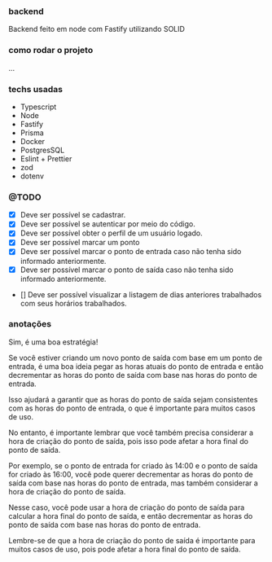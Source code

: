 ### backend

Backend feito em node com Fastify utilizando SOLID

### como rodar o projeto 

...

### techs usadas

- Typescript
- Node
- Fastify
- Prisma
- Docker
- PostgresSQL
- Eslint + Prettier
- zod
- dotenv

### @TODO

- [x] Deve ser possível se cadastrar.
- [x] Deve ser possível se autenticar por meio do código.
- [x] Deve ser possível obter o perfil de um usuário logado.
- [x] Deve ser possível marcar um ponto
- [x] Deve ser possível marcar o ponto de entrada caso não tenha sido informado anteriormente.
- [x] Deve ser possível marcar o ponto de saída caso não tenha sido informado anteriormente.
- [] Deve ser possível visualizar a listagem de dias anteriores trabalhados com seus horários trabalhados.

### anotações

Sim, é uma boa estratégia!

Se você estiver criando um novo ponto de saída com base em um ponto de entrada, é uma boa ideia pegar as horas atuais do ponto de entrada e então decrementar as horas do ponto de saída com base nas horas do ponto de entrada.

Isso ajudará a garantir que as horas do ponto de saída sejam consistentes com as horas do ponto de entrada, o que é importante para muitos casos de uso.

No entanto, é importante lembrar que você também precisa considerar a hora de criação do ponto de saída, pois isso pode afetar a hora final do ponto de saída.

Por exemplo, se o ponto de entrada for criado às 14:00 e o ponto de saída for criado às 16:00, você pode querer decrementar as horas do ponto de saída com base nas horas do ponto de entrada, mas também considerar a hora de criação do ponto de saída.

Nesse caso, você pode usar a hora de criação do ponto de saída para calcular a hora final do ponto de saída, e então decrementar as horas do ponto de saída com base nas horas do ponto de entrada.

Lembre-se de que a hora de criação do ponto de saída é importante para muitos casos de uso, pois pode afetar a hora final do ponto de saída.